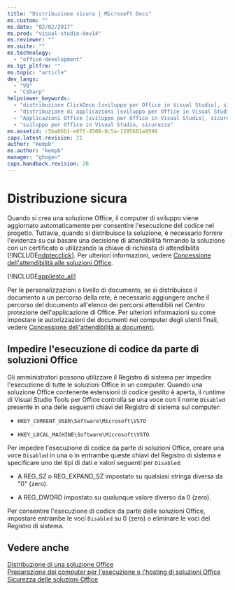 ```yaml
---
title: "Distribuzione sicura | Microsoft Docs"
ms.custom: ""
ms.date: "02/02/2017"
ms.prod: "visual-studio-dev14"
ms.reviewer: ""
ms.suite: ""
ms.technology: 
  - "office-development"
ms.tgt_pltfrm: ""
ms.topic: "article"
dev_langs: 
  - "VB"
  - "CSharp"
helpviewer_keywords: 
  - "distribuzione ClickOnce [sviluppo per Office in Visual Studio], sicurezza"
  - "distribuzione di applicazioni [sviluppo per Office in Visual Studio], sicurezza"
  - "Applicazioni Office [sviluppo per Office in Visual Studio], sicurezza"
  - "sviluppo per Office in Visual Studio, sicurezza"
ms.assetid: c5ba86b1-e87f-4508-8c5a-1295681a9590
caps.latest.revision: 21
author: "kempb"
ms.author: "kempb"
manager: "ghogen"
caps.handback.revision: 20
---
```

# Distribuzione sicura
  Quando si crea una soluzione Office, il computer di sviluppo viene aggiornato automaticamente per consentire l'esecuzione del codice nel progetto.  Tuttavia, quando si distribuisce la soluzione, è necessario fornire l'evidenza su cui basare una decisione di attendibilità firmando la soluzione con un certificato o utilizzando la chiave di richiesta di attendibilità [!INCLUDE[ndptecclick](../vsto/includes/ndptecclick-md.md)].  Per ulteriori informazioni, vedere [Concessione dell'attendibilità alle soluzioni Office](../vsto/granting-trust-to-office-solutions.md).  
  
 [!INCLUDE[appliesto_all](../vsto/includes/appliesto-all-md.md)]  
  
 Per le personalizzazioni a livello di documento, se si distribuisce il documento a un percorso della rete, è necessario aggiungere anche il percorso del documento all'elenco dei percorsi attendibili nel Centro protezione dell'applicazione di Office.  Per ulteriori informazioni su come impostare le autorizzazioni dei documenti nei computer degli utenti finali, vedere [Concessione dell'attendibilità ai documenti](../vsto/granting-trust-to-documents.md).  
  
## Impedire l'esecuzione di codice da parte di soluzioni Office  
 Gli amministratori possono utilizzare il Registro di sistema per impedire l'esecuzione di tutte le soluzioni Office in un computer.  Quando una soluzione Office contenente estensioni di codice gestito è aperta, il runtime di Visual Studio Tools per Office controlla se una voce con il nome `Disabled` presente in una delle seguenti chiavi del Registro di sistema sul computer:  
  
-   `HKEY_CURRENT_USER\Software\Microsoft\VSTO`  
  
-   `HKEY_LOCAL_MACHINE\Software\Microsoft\VSTO`  
  
 Per impedire l'esecuzione di codice da parte di soluzioni Office, creare una voce `Disabled` in una o in entrambe queste chiavi del Registro di sistema e specificare uno dei tipi di dati e valori seguenti per `Disabled`:  
  
-   A REG\_SZ o REG\_EXPAND\_SZ impostato su qualsiasi stringa diversa da "0" \(zero\).  
  
-   A REG\_DWORD impostato su qualunque valore diverso da 0 \(zero\).  
  
 Per consentire l'esecuzione di codice da parte delle soluzioni Office, impostare entrambe le voci `Disabled` su 0 \(zero\) o eliminare le voci del Registro di sistema.  
  
## Vedere anche  
 [Distribuzione di una soluzione Office](../vsto/deploying-an-office-solution.md)   
 [Preparazione dei computer per l'esecuzione o l'hosting di soluzioni Office](http://msdn.microsoft.com/it-it/be1b173f-7261-4d74-aa4e-94ccd43db8d8)   
 [Sicurezza delle soluzioni Office](../vsto/securing-office-solutions.md)  
  
  